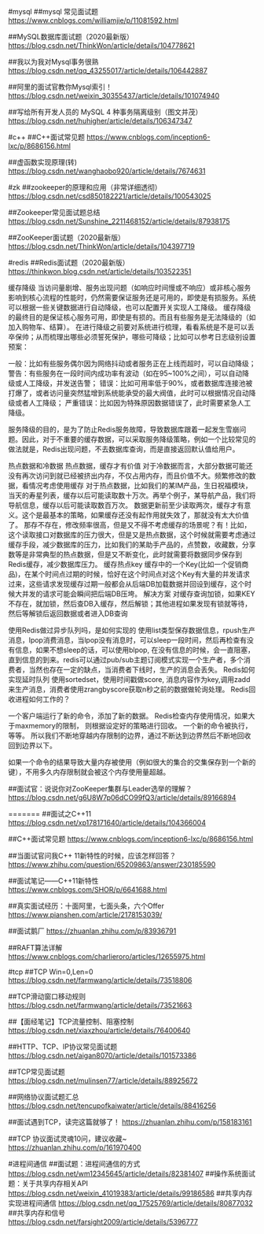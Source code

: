 #mysql
##mysql 常见面试题
https://www.cnblogs.com/williamjie/p/11081592.html

##MySQL数据库面试题（2020最新版）
https://blog.csdn.net/ThinkWon/article/details/104778621

##我以为我对Mysql事务很熟
https://blog.csdn.net/qq_43255017/article/details/106442887

##阿里的面试官教你Mysql索引！
https://blog.csdn.net/weixin_30355437/article/details/101074940

##写给所有开发人员的 MySQL 4 种事务隔离级别（图文并茂）
https://blog.csdn.net/huhigher/article/details/106347347

#c++
##C++面试常见题
https://www.cnblogs.com/inception6-lxc/p/8686156.html

##虚函数实现原理(转)
https://blog.csdn.net/wanghaobo920/article/details/7674631

#zk
##zookeeper的原理和应用（非常详细透彻）
https://blog.csdn.net/csd850182221/article/details/100543025

##Zookeeper常见面试题总结
https://blog.csdn.net/Sunshine_2211468152/article/details/87938175

##ZooKeeper面试题（2020最新版）
https://blog.csdn.net/ThinkWon/article/details/104397719


#redis
##Redis面试题（2020最新版）
https://thinkwon.blog.csdn.net/article/details/103522351

缓存降级
当访问量剧增、服务出现问题（如响应时间慢或不响应）或非核心服务影响到核心流程的性能时，仍然需要保证服务还是可用的，即使是有损服务。系统可以根据一些关键数据进行自动降级，也可以配置开关实现人工降级。
缓存降级的最终目的是保证核心服务可用，即使是有损的。而且有些服务是无法降级的（如加入购物车、结算）。
在进行降级之前要对系统进行梳理，看看系统是不是可以丢卒保帅；从而梳理出哪些必须誓死保护，哪些可降级；比如可以参考日志级别设置预案：

一般：比如有些服务偶尔因为网络抖动或者服务正在上线而超时，可以自动降级；
警告：有些服务在一段时间内成功率有波动（如在95~100%之间），可以自动降级或人工降级，并发送告警；
错误：比如可用率低于90%，或者数据库连接池被打爆了，或者访问量突然猛增到系统能承受的最大阀值，此时可以根据情况自动降级或者人工降级；
严重错误：比如因为特殊原因数据错误了，此时需要紧急人工降级。

服务降级的目的，是为了防止Redis服务故障，导致数据库跟着一起发生雪崩问题。因此，对于不重要的缓存数据，可以采取服务降级策略，例如一个比较常见的做法就是，Redis出现问题，不去数据库查询，而是直接返回默认值给用户。


热点数据和冷数据
热点数据，缓存才有价值
对于冷数据而言，大部分数据可能还没有再次访问到就已经被挤出内存，不仅占用内存，而且价值不大。频繁修改的数据，看情况考虑使用缓存
对于热点数据，比如我们的某IM产品，生日祝福模块，当天的寿星列表，缓存以后可能读取数十万次。再举个例子，某导航产品，我们将导航信息，缓存以后可能读取数百万次。
数据更新前至少读取两次，缓存才有意义。这个是最基本的策略，如果缓存还没有起作用就失效了，那就没有太大价值了。
那存不存在，修改频率很高，但是又不得不考虑缓存的场景呢？有！比如，这个读取接口对数据库的压力很大，但是又是热点数据，这个时候就需要考虑通过缓存手段，减少数据库的压力，比如我们的某助手产品的，点赞数，收藏数，分享数等是非常典型的热点数据，但是又不断变化，此时就需要将数据同步保存到Redis缓存，减少数据库压力。
缓存热点key
缓存中的一个Key(比如一个促销商品)，在某个时间点过期的时候，恰好在这个时间点对这个Key有大量的并发请求过来，这些请求发现缓存过期一般都会从后端DB加载数据并回设到缓存，这个时候大并发的请求可能会瞬间把后端DB压垮。
解决方案
对缓存查询加锁，如果KEY不存在，就加锁，然后查DB入缓存，然后解锁；其他进程如果发现有锁就等待，然后等解锁后返回数据或者进入DB查询


使用Redis做过异步队列吗，是如何实现的
使用list类型保存数据信息，rpush生产消息，lpop消费消息，当lpop没有消息时，可以sleep一段时间，然后再检查有没有信息，如果不想sleep的话，可以使用blpop, 在没有信息的时候，会一直阻塞，直到信息的到来。redis可以通过pub/sub主题订阅模式实现一个生产者，多个消费者，当然也存在一定的缺点，当消费者下线时，生产的消息会丢失。
Redis如何实现延时队列
使用sortedset，使用时间戳做score, 消息内容作为key,调用zadd来生产消息，消费者使用zrangbyscore获取n秒之前的数据做轮询处理。
Redis回收进程如何工作的？

一个客户端运行了新的命令，添加了新的数据。
Redis检查内存使用情况，如果大于maxmemory的限制， 则根据设定好的策略进行回收。
一个新的命令被执行，等等。
所以我们不断地穿越内存限制的边界，通过不断达到边界然后不断地回收回到边界以下。

如果一个命令的结果导致大量内存被使用（例如很大的集合的交集保存到一个新的键），不用多久内存限制就会被这个内存使用量超越。


##面试官：说说你对ZooKeeper集群与Leader选举的理解？
https://blog.csdn.net/g6U8W7p06dCO99fQ3/article/details/89166894

=======
##面试之C++11
https://blog.csdn.net/xp178171640/article/details/104366004

##C++面试常见题
https://www.cnblogs.com/inception6-lxc/p/8686156.html

##当面试官问我C++ 11新特性的时候，应该怎样回答？
https://www.zhihu.com/question/65209863/answer/230185590

##面试笔记——C++11新特性
https://www.cnblogs.com/SHOR/p/6641688.html

##真实面试经历：十面阿里，七面头条，六个Offer
https://www.pianshen.com/article/2178153039/

##面试鹅厂
https://zhuanlan.zhihu.com/p/83936791

##RAFT算法详解
https://www.cnblogs.com/charlieroro/articles/12655975.html

#tcp
##TCP Win=0,Len=0
https://blog.csdn.net/farmwang/article/details/73518806

##TCP滑动窗口移动规则
https://blog.csdn.net/farmwang/article/details/73521663

##【面经笔记】TCP流量控制、阻塞控制
https://blog.csdn.net/xiaxzhou/article/details/76400640

##HTTP、TCP、IP协议常见面试题
https://blog.csdn.net/aigan8070/article/details/101573386

##TCP常见面试题
https://blog.csdn.net/mulinsen77/article/details/88925672

##网络协议面试题汇总
https://blog.csdn.net/tencupofkaiwater/article/details/88416256

##面试遇到TCP，读完这篇就够了！
https://zhuanlan.zhihu.com/p/158183161

##TCP 协议面试灵魂10问，建议收藏~
https://zhuanlan.zhihu.com/p/161970400

#进程间通信
##面试题：进程间通信的方式
https://blog.csdn.net/wm12345645/article/details/82381407
##操作系统面试题：关于共享内存相关API
https://blog.csdn.net/weixin_41019383/article/details/99186586
##共享内存实现进程间通信
https://blog.csdn.net/qq_17525769/article/details/80877032
##共享内存和信号
https://blog.csdn.net/farsight2009/article/details/5396777